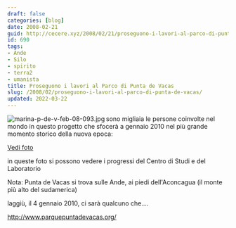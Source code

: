 ```yaml
---
draft: false
categories: [blog]
date: 2008-02-21
guid: http://cecere.xyz/2008/02/21/proseguono-i-lavori-al-parco-di-punta-de-vacas/
id: 690
tags:
- Ande
- Silo
- spirito
- terra2
- umanista
title: Proseguono i lavori al Parco di Punta de Vacas
slug: /2008/02/proseguono-i-lavori-al-parco-di-punta-de-vacas/
updated: 2022-03-22
---
```


<img src='http://cecere.xyz/wp-content/uploads/sites/3/2008/02/marina-p-de-v-feb-08-093.thumbnail.jpg' alt='marina-p-de-v-feb-08-093.jpg' align="left" />sono migliaia le persone coinvolte nel mondo in questo progetto che sfocerà a gennaio 2010 nel più grande momento storico della nuova epoca:

[Vedi foto](http://picasaweb.google.es/MarinarojasMH/VOLUNTARIOSFEB08)

in queste foto si possono vedere i progressi del Centro di Studi e del Laboratorio

Nota: Punta de Vacas si trova sulle Ande, ai piedi dell'Aconcagua (il monte più alto del sudamerica)
  
laggiù, il 4 gennaio 2010, ci sarà qualcuno che….

<http://www.parquepuntadevacas.org/>